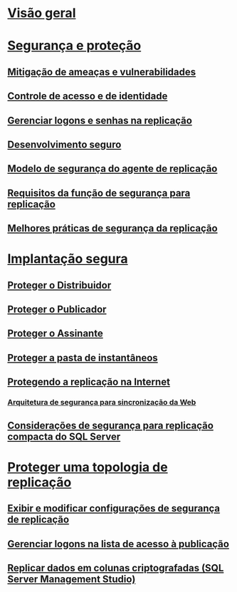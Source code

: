 # [Visão geral](security-overview-replication.md)  
# [Segurança e proteção](security-and-protection-replication.md)  
## [Mitigação de ameaças e vulnerabilidades](threat-and-vulnerability-mitigation-replication.md)  
## [Controle de acesso e de identidade](identity-and-access-control-replication.md)  
## [Gerenciar logons e senhas na replicação](manage-logins-and-passwords-in-replication.md)  
## [Desenvolvimento seguro](secure-development-replication.md)  
## [Modelo de segurança do agente de replicação](replication-agent-security-model.md)  
## [Requisitos da função de segurança para replicação](security-role-requirements-for-replication.md)  
## [Melhores práticas de segurança da replicação](replication-security-best-practices.md)  
# [Implantação segura](secure-deployment-replication.md)  
## [Proteger o Distribuidor](secure-the-distributor.md)  
## [Proteger o Publicador](secure-the-publisher.md)  
## [Proteger o Assinante](secure-the-subscriber.md)  
## [Proteger a pasta de instantâneos](secure-the-snapshot-folder.md)  
## [Protegendo a replicação na Internet](securing-replication-over-the-internet.md)  
### [Arquitetura de segurança para sincronização da Web](security-architecture-for-web-synchronization.md)  
## [Considerações de segurança para replicação compacta do SQL Server](security-considerations-for-sql-server-compact-replication.md)  
# [Proteger uma topologia de replicação](secure-a-replication-topology.md)  
## [Exibir e modificar configurações de segurança de replicação](view-and-modify-replication-security-settings.md)  
## [Gerenciar logons na lista de acesso à publicação](manage-logins-in-the-publication-access-list.md)  
## [Replicar dados em colunas criptografadas (SQL Server Management Studio)](replicate-data-in-encrypted-columns-sql-server-management-studio.md)  
